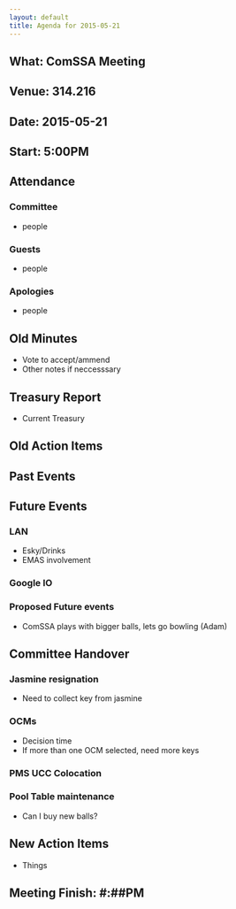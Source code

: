 ```yaml
---
layout: default
title: Agenda for 2015-05-21
---
```


## What: ComSSA Meeting 

## Venue: 314.216 

## Date: 2015-05-21 

## Start: 5:00PM 

## Attendance 
### Committee 
* people 

### Guests 
* people 

### Apologies 
* people 

## Old Minutes 
* Vote to accept/ammend 
* Other notes if neccesssary 

## Treasury Report 
* Current Treasury 

## Old Action Items 


## Past Events 


## Future Events 
### LAN
  * Esky/Drinks
  * EMAS involvement

### Google IO

### Proposed Future events
  * ComSSA plays with bigger balls, lets go bowling (Adam)

## Committee Handover 
### Jasmine resignation 
  * Need to collect key from jasmine 

### OCMs 
  * Decision time 
  * If more than one OCM selected, need more keys 

### PMS UCC Colocation 

### Pool Table maintenance 
  * Can I buy new balls? 

## New Action Items 
  * Things

## Meeting Finish: #:##PM 
